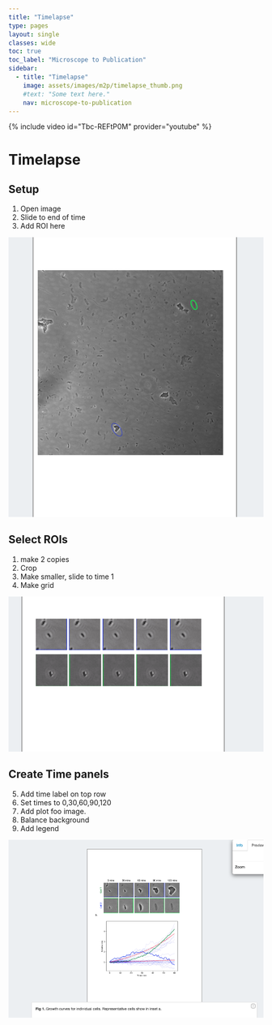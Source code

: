 ```yaml
---
title: "Timelapse"
type: pages
layout: single
classes: wide
toc: true
toc_label: "Microscope to Publication"
sidebar:
  - title: "Timelapse"
    image: assets/images/m2p/timelapse_thumb.png
    #text: "Some text here."
    nav: microscope-to-publication
---
```



{% include video id="Tbc-REFtP0M" provider="youtube" %}

# Timelapse

## Setup
1. Open image 
2. Slide to end of time
3. Add ROI here

![](media/overview.png)

## Select ROIs
1. make 2 copies
2. Crop
3. Make smaller, slide to time 1
4. Make grid

![](media/grid.png)

## Create Time panels
5. Add time label on top row
6. Set times to 0,30,60,90,120
7. Add plot foo image.
8. Balance background
9. Add legend

![](media/final.png)

